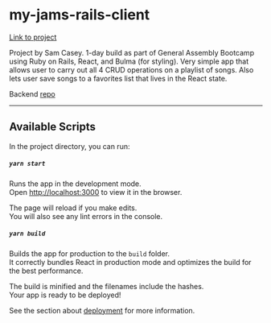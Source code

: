 
# my-jams-rails-client

[Link to project](https://my-jams-app.netlify.app)

Project by Sam Casey. 1-day build as part of General Assembly Bootcamp using Ruby on Rails, React, and Bulma (for styling). Very simple app that allows user to carry out all 4 CRUD operations on a playlist of songs. Also lets user save songs to a favorites list that lives in the React state.

Backend [repo](https://github.com/samuel-casey/my-jams-rails-api)

---

## Available Scripts

In the project directory, you can run:

##### `yarn start`

Runs the app in the development mode.<br />
Open [http://localhost:3000](http://localhost:3000) to view it in the browser.

The page will reload if you make edits.<br />
You will also see any lint errors in the console.

##### `yarn build`

Builds the app for production to the `build` folder.<br />
It correctly bundles React in production mode and optimizes the build for the best performance.

The build is minified and the filenames include the hashes.<br />
Your app is ready to be deployed!

See the section about [deployment](https://facebook.github.io/create-react-app/docs/deployment) for more information.
